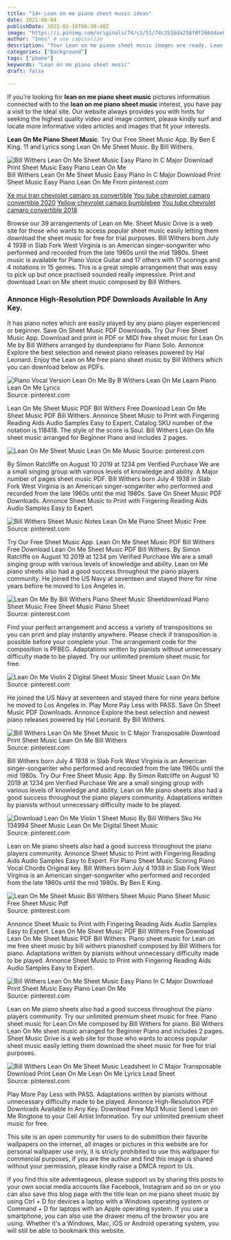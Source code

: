 ```yaml
---
title: "14+ Lean on me piano sheet music ideas"
date: 2021-06-04
publishDate: 2021-02-18T08:30:48Z
image: "https://i.pinimg.com/originals/74/c3/51/74c3516da258f8f266ddae0acf1f2763.gif"
author: "Ines" # use capitalize
description: "Your Lean on me piano sheet music images are ready. Lean on me piano sheet music are a topic that is being searched for and liked by netizens now. You can Get the Lean on me piano sheet music files here. Download all royalty-free photos and vectors."
categories: ["Background"]
tags: ["phone"]
keywords: "Lean on me piano sheet music"
draft: false

---
```


If you're looking for **lean on me piano sheet music** pictures information connected with to the **lean on me piano sheet music** interest, you have pay a visit to the ideal  site.  Our website always  provides you with  hints  for seeking  the highest  quality video and image  content, please kindly surf and locate more informative video articles and images  that fit your interests.

**Lean On Me Piano Sheet Music**. Try Our Free Sheet Music App. By Ben E King. 11 and Lyrics song Lean On Me Sheet Music. By Bill Withers.

![Bill Withers Lean On Me Sheet Music Easy Piano In C Major Download Print Sheet Music Easy Piano Lean On Me](https://i.pinimg.com/originals/23/ff/65/23ff65421a6b780466dc19aebeed1fa9.gif "Bill Withers Lean On Me Sheet Music Easy Piano In C Major Download Print Sheet Music Easy Piano Lean On Me")
Bill Withers Lean On Me Sheet Music Easy Piano In C Major Download Print Sheet Music Easy Piano Lean On Me From pinterest.com

[Xe mui tran chevrolet camaro ss convertible](/xe-mui-tran-chevrolet-camaro-ss-convertible/)
[You tube chevrolet camaro convertible 2020](/you-tube-chevrolet-camaro-convertible-2020/)
[Yellow chevrolet camaro bumblebee](/yellow-chevrolet-camaro-bumblebee/)
[You tube chevrolet camaro convertible 2018](/you-tube-chevrolet-camaro-convertible-2018/)

Browse our 39 arrangements of Lean on Me. Sheet Music Drive is a web site for those who wants to access popular sheet music easily letting them download the sheet music for free for trial purposes. Bill Withers born July 4 1938 in Slab Fork West Virginia is an American singer-songwriter who performed and recorded from the late 1960s until the mid 1980s. Sheet music is available for Piano Voice Guitar and 17 others with 17 scorings and 4 notations in 15 genres. This is a great simple arrangement that was easy to pick up but once practised sounded really impressive. Print and download Lean on Me sheet music composed by Bill Withers.

### Annonce High-Resolution PDF Downloads Available In Any Key.

It has piano notes which are easily played by any piano player experienced or beginner. Save On Sheet Music PDF Downloads. Try Our Free Sheet Music App. Download and print in PDF or MIDI free sheet music for Lean On Me by Bill Withers arranged by dundeepiano for Piano Solo. Annonce Explore the best selection and newest piano releases powered by Hal Leonard. Enjoy the Lean on Me free piano sheet music by Bill Withers which you can download below as PDFs.


![Piano Vocal Version Lean On Me By B Withers Lean On Me Learn Piano Lean On Me Lyrics](https://i.pinimg.com/564x/6d/92/b9/6d92b980715ddcb812bf7855186dcad0.jpg "Piano Vocal Version Lean On Me By B Withers Lean On Me Learn Piano Lean On Me Lyrics")
Source: pinterest.com

Lean On Me Sheet Music PDF Bill Withers Free Download Lean On Me Sheet Music PDF Bill Withers. Annonce Sheet Music to Print with Fingering Reading Aids Audio Samples Easy to Expert. Catalog SKU number of the notation is 118418. The style of the score is Soul. Bill Withers Lean On Me sheet music arranged for Beginner Piano and includes 2 pages.

![Lean On Me Sheet Music Lean On Me Music](https://i.pinimg.com/originals/cc/d7/5e/ccd75e3ae4ca037713978653b8233771.png "Lean On Me Sheet Music Lean On Me Music")
Source: pinterest.com

By Simon Ratcliffe on August 10 2019 at 1234 pm Verified Purchase We are a small singing group with various levels of knowledge and ability. A Major number of pages sheet music PDF. Bill Withers born July 4 1938 in Slab Fork West Virginia is an American singer-songwriter who performed and recorded from the late 1960s until the mid 1980s. Save On Sheet Music PDF Downloads. Annonce Sheet Music to Print with Fingering Reading Aids Audio Samples Easy to Expert.

![Bill Withers Sheet Music Notes Lean On Me Piano Sheet Music Free](https://i.pinimg.com/originals/82/cf/7b/82cf7b00c76134baf6b7714d836a5107.png "Bill Withers Sheet Music Notes Lean On Me Piano Sheet Music Free")
Source: pinterest.com

Try Our Free Sheet Music App. Lean On Me Sheet Music PDF Bill Withers Free Download Lean On Me Sheet Music PDF Bill Withers. By Simon Ratcliffe on August 10 2019 at 1234 pm Verified Purchase We are a small singing group with various levels of knowledge and ability. Lean on Me piano sheets also had a good success throughout the piano players community. He joined the US Navy at seventeen and stayed there for nine years before he moved to Los Angeles in.

![Lean On Me By Bill Withers Piano Sheet Music Sheetdownload Piano Sheet Music Free Sheet Music Piano Sheet](https://i.pinimg.com/474x/d2/e6/0c/d2e60c3fee80045edd27fc81e973bff3.jpg "Lean On Me By Bill Withers Piano Sheet Music Sheetdownload Piano Sheet Music Free Sheet Music Piano Sheet")
Source: pinterest.com

Find your perfect arrangement and access a variety of transpositions so you can print and play instantly anywhere. Please check if transposition is possible before your complete your. The arrangement code for the composition is PFBEG. Adaptations written by pianists without unnecessary difficulty made to be played. Try our unlimited premium sheet music for free.

![Lean On Me Violin 2 Digital Sheet Music Sheet Music Lean On Me](https://i.pinimg.com/originals/73/f3/96/73f396a3840de4ec26c2febc59362d2a.png "Lean On Me Violin 2 Digital Sheet Music Sheet Music Lean On Me")
Source: pinterest.com

He joined the US Navy at seventeen and stayed there for nine years before he moved to Los Angeles in. Play More Pay Less with PASS. Save On Sheet Music PDF Downloads. Annonce Explore the best selection and newest piano releases powered by Hal Leonard. By Bill Withers.

![Bill Withers Lean On Me Sheet Music In C Major Transposable Download Print Sheet Music Lean On Me Bill Withers](https://i.pinimg.com/originals/1b/f0/48/1bf04839e2ab67e0c81d7cc8d5e231ec.gif "Bill Withers Lean On Me Sheet Music In C Major Transposable Download Print Sheet Music Lean On Me Bill Withers")
Source: pinterest.com

Bill Withers born July 4 1938 in Slab Fork West Virginia is an American singer-songwriter who performed and recorded from the late 1960s until the mid 1980s. Try Our Free Sheet Music App. By Simon Ratcliffe on August 10 2019 at 1234 pm Verified Purchase We are a small singing group with various levels of knowledge and ability. Lean on Me piano sheets also had a good success throughout the piano players community. Adaptations written by pianists without unnecessary difficulty made to be played.

![Download Lean On Me Violin 1 Sheet Music By Bill Withers Sku Hx 134994 Sheet Music Lean On Me Digital Sheet Music](https://i.pinimg.com/originals/83/f2/5e/83f25e1865fd6ff4679e689a02639081.jpg "Download Lean On Me Violin 1 Sheet Music By Bill Withers Sku Hx 134994 Sheet Music Lean On Me Digital Sheet Music")
Source: pinterest.com

Lean on Me piano sheets also had a good success throughout the piano players community. Annonce Sheet Music to Print with Fingering Reading Aids Audio Samples Easy to Expert. For Piano Sheet Music Scoring Piano Vocal Chords Original key. Bill Withers born July 4 1938 in Slab Fork West Virginia is an American singer-songwriter who performed and recorded from the late 1960s until the mid 1980s. By Ben E King.

![Lean On Me Sheet Music Bill Withers Sheet Music Piano Sheet Music Free Sheet Music Pdf](https://i.pinimg.com/originals/96/ef/3c/96ef3c25af55203810db68e5df1f3919.jpg "Lean On Me Sheet Music Bill Withers Sheet Music Piano Sheet Music Free Sheet Music Pdf")
Source: pinterest.com

Annonce Sheet Music to Print with Fingering Reading Aids Audio Samples Easy to Expert. Lean On Me Sheet Music PDF Bill Withers Free Download Lean On Me Sheet Music PDF Bill Withers. Piano sheet music for Lean on me free sheet music by bill withers pianoshelf composed by Bill Withers for piano. Adaptations written by pianists without unnecessary difficulty made to be played. Annonce Sheet Music to Print with Fingering Reading Aids Audio Samples Easy to Expert.

![Bill Withers Lean On Me Sheet Music Easy Piano In C Major Download Print Sheet Music Easy Piano Lean On Me](https://i.pinimg.com/originals/23/ff/65/23ff65421a6b780466dc19aebeed1fa9.gif "Bill Withers Lean On Me Sheet Music Easy Piano In C Major Download Print Sheet Music Easy Piano Lean On Me")
Source: pinterest.com

Lean on Me piano sheets also had a good success throughout the piano players community. Try our unlimited premium sheet music for free. Piano sheet music for Lean On Me composed by Bill Withers for piano. Bill Withers Lean On Me sheet music arranged for Beginner Piano and includes 2 pages. Sheet Music Drive is a web site for those who wants to access popular sheet music easily letting them download the sheet music for free for trial purposes.

![Bill Withers Lean On Me Sheet Music Leadsheet In C Major Transposable Download Print Lean On Me Lean On Me Lyrics Lead Sheet](https://i.pinimg.com/originals/74/c3/51/74c3516da258f8f266ddae0acf1f2763.gif "Bill Withers Lean On Me Sheet Music Leadsheet In C Major Transposable Download Print Lean On Me Lean On Me Lyrics Lead Sheet")
Source: pinterest.com

Play More Pay Less with PASS. Adaptations written by pianists without unnecessary difficulty made to be played. Annonce High-Resolution PDF Downloads Available In Any Key. Download Free Mp3 Music Send Lean on Me Ringtone to your Cell Artist Information. Try our unlimited premium sheet music for free.

This site is an open community for users to do submittion their favorite wallpapers on the internet, all images or pictures in this website are for personal wallpaper use only, it is stricly prohibited to use this wallpaper for commercial purposes, if you are the author and find this image is shared without your permission, please kindly raise a DMCA report to Us.

If you find this site adventageous, please support us by sharing this posts to your own social media accounts like Facebook, Instagram and so on or you can also save this blog page with the title lean on me piano sheet music by using Ctrl + D for devices a laptop with a Windows operating system or Command + D for laptops with an Apple operating system. If you use a smartphone, you can also use the drawer menu of the browser you are using. Whether it's a Windows, Mac, iOS or Android operating system, you will still be able to bookmark this website.
